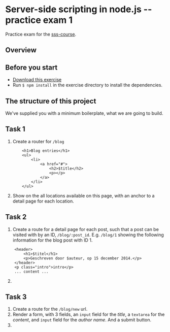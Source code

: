 # Server-side scripting in node.js -- practice exam 1

Practice exam for the [sss-course](https://github.com/CMDA/sss-course).

## Overview



## Before you start
* [Download this exercise](http://cl.ly/1z0Q373i1Q0R)
* Run ```$ npm install``` in the exercise directory to install the dependencies. 

## The structure of this project
We've supplied you with a minimum boilerplate, what we are going to build.


## Task 1
1. Create a router for ```/blog```
    ```
        <h1>Blog entries</h1>
        <ul>
            <li>
                <a href="#">
                    <h2>$title</h2>
                    <p></p>
                </a>
            </li>
        </ul>
    ```
2. Show on the all locations available on this page, with an anchor to a detail page for each location.


## Task 2
1. Create a route for a detail page for each post, such that a post can be visited with by an ID, ```/blog/:post_id```. E.g. ```/blog/1``` showing the following information for the blog post with ID 1.
```
    <header>
        <h1>$titel</h1>
        <p>Geschreven door $auteur, op 15 december 2014.</p>
    </header>
    <p class="intro">intro</p>
    ... content ...
```
2. 


## Task 3
1. Create a route for the ```/blog/new``` url. 
2. Render a form, with 3 fields, an ```input``` field for the _title_, a ```textarea``` for the _content_, and ```input``` field for the _author name_. And a submit button. 
3. 



